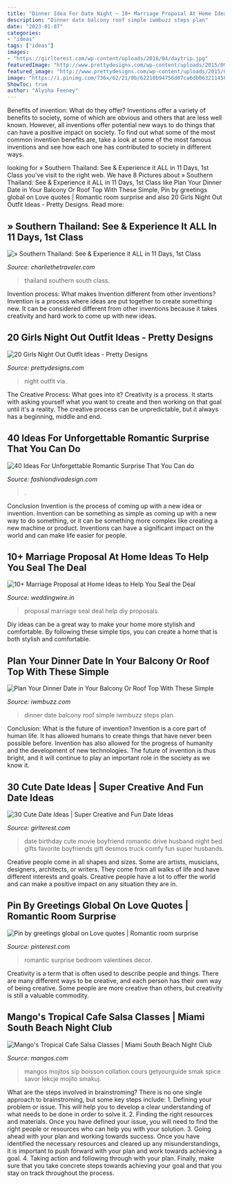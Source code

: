 ```yaml
---
title: "Dinner Idea For Date Night ~ 10+ Marriage Proposal At Home Ideas To Help You Seal The Deal"
description: "Dinner date balcony roof simple iwmbuzz steps plan"
date: "2023-01-07"
categories:
- "ideas"
tags: ["ideas"]
images:
- "https://girlterest.com/wp-content/uploads/2016/04/daytrip.jpg"
featuredImage: "http://www.prettydesigns.com/wp-content/uploads/2015/09/20-girls-night-out-outfit-ideas13.jpg"
featured_image: "http://www.prettydesigns.com/wp-content/uploads/2015/09/20-girls-night-out-outfit-ideas13.jpg"
image: "https://i.pinimg.com/736x/62/21/0b/62210b94756d07ca6db0632114562c6c.jpg"
ShowToc: true
author: "Alysha Feeney"
---
```



Benefits of invention: What do they offer?
Inventions offer a variety of benefits to society, some of which are obvious and others that are less well known. However, all inventions offer potential new ways to do things that can have a positive impact on society. To find out what some of the most common invention benefits are, take a look at some of the most famous inventions and see how each one has contributed to society in different ways.

	

		
looking for » Southern Thailand: See &amp; Experience it ALL in 11 Days, 1st Class you've visit to the right web. We have 8 Pictures about » Southern Thailand: See &amp; Experience it ALL in 11 Days, 1st Class like Plan Your Dinner Date in Your Balcony Or Roof Top With These Simple, Pin by greetings global on Love quotes | Romantic room surprise and also 20 Girls Night Out Outfit Ideas - Pretty Designs. Read more:
		
    
## » Southern Thailand: See &amp; Experience It ALL In 11 Days, 1st Class

<img loading=lazy src="https://charliethetraveler.com/wp-content/uploads/2020/03/N-2.jpg" onerror="this.onerror=null;this.src='https://tse3.mm.bing.net/th?id=OIP.61vnFQxqY-CDD6pyRSC1ggHaEq&amp;pid=15.1';" alt="» Southern Thailand: See &amp; Experience it ALL in 11 Days, 1st Class">

_Source: charliethetraveler.com_

>thailand southern south class. 

	

Invention process: What makes Invention different from other inventions?
Invention is a process where ideas are put together to create something new. It can be considered different from other inventions because it takes creativity and hard work to come up with new ideas.

    
## 20 Girls Night Out Outfit Ideas - Pretty Designs

<img loading=lazy src="http://www.prettydesigns.com/wp-content/uploads/2015/09/20-girls-night-out-outfit-ideas13.jpg" onerror="this.onerror=null;this.src='https://tse3.mm.bing.net/th?id=OIP.rC3VmS2Bjcmu6NIu55275QHaLH&amp;pid=15.1';" alt="20 Girls Night Out Outfit Ideas - Pretty Designs">

_Source: prettydesigns.com_

>night outfit via. 

	

The Creative Process: What goes into it?
Creativity is a process. It starts with asking yourself what you want to create and then working on that goal until it's a reality. The creative process can be unpredictable, but it always has a beginning, middle and end.

    
## 40 Ideas For Unforgettable Romantic Surprise That You Can Do

<img loading=lazy src="https://www.fashiondivadesign.com/wp-content/uploads/2013/03/Ideas-For-Unforgettable-Romantic-Surprise-31.jpg" onerror="this.onerror=null;this.src='https://tse1.mm.bing.net/th?id=OIP.tu9m1fLqDO3mwJ1bd3ps1gHaFP&amp;pid=15.1';" alt="40 Ideas For Unforgettable Romantic Surprise That You Can do">

_Source: fashiondivadesign.com_

>. 

	

Conclusion
Invention is the process of coming up with a new idea or invention. Invention can be something as simple as coming up with a new way to do something, or it can be something more complex like creating a new machine or product. Inventions can have a significant impact on the world and can make life easier for people.

    
## 10+ Marriage Proposal At Home Ideas To Help You Seal The Deal

<img loading=lazy src="https://cdn0.weddingwire.in/articles/images/5/3/9/1/img_91935/marriage-proposal-at-home-pinterest-diy-decor.jpeg" onerror="this.onerror=null;this.src='https://tse4.mm.bing.net/th?id=OIP.FwfghvdUwknpA0JxdCmHwQHaFZ&amp;pid=15.1';" alt="10+ Marriage Proposal at Home Ideas to Help You Seal the Deal">

_Source: weddingwire.in_

>proposal marriage seal deal help diy proposals. 

	

Diy ideas can be a great way to make your home more stylish and comfortable. By following these simple tips, you can create a home that is both stylish and comfortable.

    
## Plan Your Dinner Date In Your Balcony Or Roof Top With These Simple

<img loading=lazy src="https://www.iwmbuzz.com/wp-content/uploads/2021/01/plan-your-dinner-date-in-your-balcony-or-roof-top-with-these-simple-steps.jpg" onerror="this.onerror=null;this.src='https://tse4.mm.bing.net/th?id=OIP.I9RBS8aTN8MYon1JwyY2XwHaEK&amp;pid=15.1';" alt="Plan Your Dinner Date in Your Balcony Or Roof Top With These Simple">

_Source: iwmbuzz.com_

>dinner date balcony roof simple iwmbuzz steps plan. 

	

Conclusion: What is the future of invention?
Invention is a core part of human life. It has allowed humans to create things that have never been possible before. Invention has also allowed for the progress of humanity and the development of new technologies. The future of invention is thus bright, and it will continue to play an important role in the society as we know it.

    
## 30 Cute Date Ideas | Super Creative And Fun Date Ideas

<img loading=lazy src="https://girlterest.com/wp-content/uploads/2016/04/daytrip.jpg" onerror="this.onerror=null;this.src='https://tse3.mm.bing.net/th?id=OIP.nql7TsPOiCvKQGOrl5XDZwHaHa&amp;pid=15.1';" alt="30 Cute Date Ideas | Super Creative and Fun Date Ideas">

_Source: girlterest.com_

>date birthday cute movie boyfriend romantic drive husband night bed gifts favorite boyfriends gift desmos truck comfy fun super husbands. 

	

Creative people come in all shapes and sizes. Some are artists, musicians, designers, architects, or writers. They come from all walks of life and have different interests and goals. Creative people have a lot to offer the world and can make a positive impact on any situation they are in.

    
## Pin By Greetings Global On Love Quotes | Romantic Room Surprise

<img loading=lazy src="https://i.pinimg.com/736x/62/21/0b/62210b94756d07ca6db0632114562c6c.jpg" onerror="this.onerror=null;this.src='https://tse3.mm.bing.net/th?id=OIP.DwSU6bQGhauv90AfV-vz3AHaJN&amp;pid=15.1';" alt="Pin by greetings global on Love quotes | Romantic room surprise">

_Source: pinterest.com_

>romantic surprise bedroom valentines decor. 

	

Creativity is a term that is often used to describe people and things. There are many different ways to be creative, and each person has their own way of being creative. Some people are more creative than others, but creativity is still a valuable commodity.

    
## Mango&#039;s Tropical Cafe Salsa Classes | Miami South Beach Night Club

<img loading=lazy src="https://mangos.com/wp-content/uploads/2019/08/slideshow-top12-salsa-mia11.jpg" onerror="this.onerror=null;this.src='https://tse2.mm.bing.net/th?id=OIP.TtJzjXfUEyW7oKn5DsuC7gHaFj&amp;pid=15.1';" alt="Mango&#039;s Tropical Cafe Salsa Classes | Miami South Beach Night Club">

_Source: mangos.com_

>mangos mojitos sip boisson collation cours getyourguide smak spice savor lekcje mojito smakuj. 

	

What are the steps involved in brainstroming?
There is no one single approach to brainstroming, but some key steps include: 1. Defining your problem or issue. This will help you to develop a clear understanding of what needs to be done in order to solve it. 2. Finding the right resources and materials. Once you have defined your issue, you will need to find the right people or resources who can help you with your solution. 3. Going ahead with your plan and working towards success. Once you have identified the necessary resources and cleared up any misunderstandings, it is important to push forward with your plan and work towards achieving a goal. 4. Taking action and following through with your plan. Finally, make sure that you take concrete steps towards achieving your goal and that you stay on track throughout the process.

